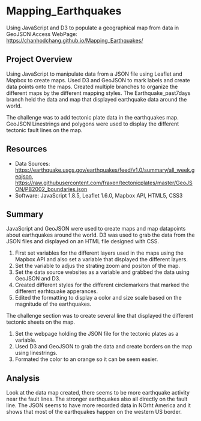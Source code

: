 # Mapping_Earthquakes
Using JavaScript and D3 to populate a geographical map from data in GeoJSON
Access WebPage: https://chanhodchang.github.io/Mapping_Earthquakes/

## Project Overview
Using JavaScript to manipulate data from a JSON file using Leaflet and Mapbox to create maps. Used D3 and GeoJSON to mark labels and create data points onto the maps.
Created multiple branches to organize the different maps by the different mapping styles. The Earthquake_past7days branch held the data and map that displayed earthquake data around the world. 

The challenge was to add tectonic plate data in the earthquakes map. GeoJSON Linestrings and polygons were used to display the different tectonic fault lines on the map.

## Resources
- Data Sources: https://earthquake.usgs.gov/earthquakes/feed/v1.0/summary/all_week.geojson, https://raw.githubusercontent.com/fraxen/tectonicplates/master/GeoJSON/PB2002_boundaries.json
- Software: JavaScript 1.8.5, Leaflet 1.6.0, Mapbox API, HTML5, CSS3

## Summary
JavaScript and GeoJSON were used to create maps and map datapoints about earthquakes around the world. D3 was used to grab the data from the JSON files and displayed on an HTML file designed with CSS.

1. First set variables for the different layers used in the maps using the Mapbox API and also set a variable that displayed the different layers.
2. Set the variable to adjus the strating zoom and positon of the map.
3. Set the data source websites as a variable and grabbed the data using GeoJSON and D3.
4. Created different styles for the different circlemarkers that marked the different earhtquake apperances.
5. Edited the formatting to display a color and size scale based on the magnitude of the earthquakes.

The challenge section was to create several line that displayed the different tectonic sheets on the map.

1. Set the webpage holding the JSON file for the tectonic plates as a variable.
2. Used D3 and GeoJSON to grab the data and create borders on the map using linestrings.
3. Formated the color to an orange so it can be seem easier.

## Analysis
Look at the data map created, there seems to be more earthquake activity near the fault lines. The stronger earthquakes also all directly on the fault line. The JSON seems to have more recorded data in NOrht America and it shows that most of the earthquakes happen on the western US border. 